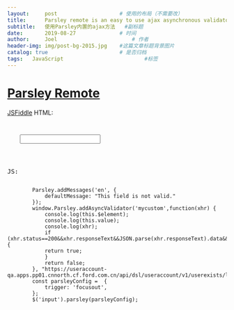 ```yaml
---
layout:     post   				    # 使用的布局（不需要改）
title:      Parsley remote is an easy to use ajax asynchronous validator. 				# 标题 
subtitle:   使用Parsley内置的ajax方法   #副标题
date:       2019-08-27 				# 时间
author:     Joel 						# 作者
header-img: img/post-bg-2015.jpg 	#这篇文章标题背景图片
catalog: true 						# 是否归档
tags:	JavaScript							#标签
---
```

# [Parsley Remote](https://parsleyjs.org/doc/#remote-custom)  
[JSFiddle](http://jsfiddle.net/tnp2kz4m/) 
HTML:
<pre><code>
<form method="post" id="myForm">
    <input name="mobile" type="text" class="form-control number parsley-error" required="true" minlength="1" maxlength="11" data-parsley-required-message="请输入你的手机号码" data-parsley-pattern="^[0-9]{11}$" data-parsley-pattern-message="请确保你的手机号码包含11位数字" data-parsley-trigger="focusout" data-parsley-date-of-birth="DD.MM.YYYY" data-parsley-remote="" data-parsley-remote-validator="mycustom" data-parsley-remote-options="{ &quot;type&quot;: &quot;GET&quot; }" data-parsley-id="11">
</form>
</code><pre> 
JS: 
<pre><code>
        Parsley.addMessages('en', {
            defaultMessage: "This field is not valid."
        });
        window.Parsley.addAsyncValidator('mycustom',function(xhr) {
            console.log(this.$element);
            console.log(this.value);
            console.log(xhr);
            if (xhr.status==200&&xhr.responseText&&JSON.parse(xhr.responseText).data&&JSON.parse(xhr.responseText).data.available) {
            return true;
            }
            return false;
        }, "https://useraccount-qa.apps.pp01.cnnorth.cf.ford.com.cn/api/dsl/useraccount/v1/userexists/lincoln/{value}");
        const parsleyConfig =  {
            trigger: 'focusout',
        };
        $('input').parsley(parsleyConfig);
</code><pre> 
